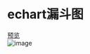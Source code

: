 # echart漏斗图
[预览](http://blog.csdn.net/guodongxiaren "悬停显示")<br>
![image](https://github.com/xh747364/echartfunnel/blob/master/example.png)